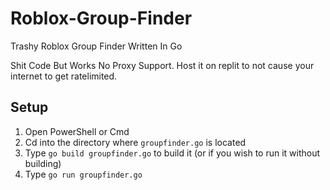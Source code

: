# Roblox-Group-Finder

Trashy Roblox Group Finder Written In Go

Shit Code But Works No Proxy Support. Host it on replit to not cause your internet to get ratelimited.

## Setup

1. Open PowerShell or Cmd
2. Cd into the directory where `groupfinder.go` is located
3. Type `go build groupfinder.go` to build it (or if you wish to run it without building)
4. Type `go run groupfinder.go`
